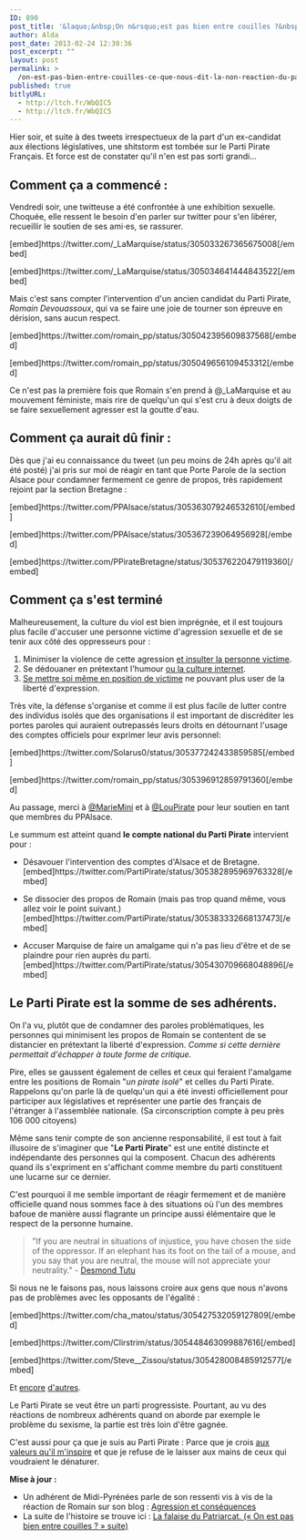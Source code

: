 ```yaml
---
ID: 890
post_title: '&laquo;&nbsp;On n&rsquo;est pas bien entre couilles ?&nbsp;&raquo; &#8211; Ce que nous dit la non-réaction du Parti Pirate face au sexisme'
author: Alda
post_date: 2013-02-24 12:30:36
post_excerpt: ""
layout: post
permalink: >
  /on-est-pas-bien-entre-couilles-ce-que-nous-dit-la-non-reaction-du-parti-pirate-face-au-sexisme/
published: true
bitlyURL:
  - http://ltch.fr/WbQIC5
  - http://ltch.fr/WbQIC5
---
```

<p>Hier soir, et suite à des tweets irrespectueux de la part d'un ex-candidat aux élections législatives, une shitstorm est tombée sur le Parti Pirate Français. Et force est de constater qu'il n'en est pas sorti grandi… <!--more--></p>

<h2>Comment ça a commencé :</h2>

<p>Vendredi soir, une twitteuse a été confrontée à une exhibition sexuelle. Choquée, elle ressent le besoin d'en parler sur twitter pour s'en libérer, recueillir le soutien de ses ami⋅es, se rassurer.</p>

<p>[embed]https://twitter.com/_LaMarquise/status/305033267365675008[/embed]</p>

<p>[embed]https://twitter.com/_LaMarquise/status/305034641444843522[/embed]</p>

<p>Mais c'est sans compter l'intervention d'un ancien candidat du Parti Pirate, <em>Romain Devouassoux</em>, qui va se faire une joie de tourner son épreuve en dérision, sans aucun respect.</p>

<p>[embed]https://twitter.com/romain_pp/status/305042395609837568[/embed]</p>

<p>[embed]https://twitter.com/romain_pp/status/305049656109453312[/embed]</p>

<p>Ce n'est pas la première fois que Romain s'en prend à @_LaMarquise et au mouvement féministe, mais rire de quelqu'un qui s'est cru à deux doigts de se faire sexuellement agresser est la goutte d'eau.</p>

<h2>Comment ça aurait dû finir :</h2>

<p>Dès que j'ai eu connaissance du tweet (un peu moins de 24h après qu'il ait été posté) j'ai pris sur moi de réagir en tant que Porte Parole de la section Alsace pour condamner fermement ce genre de propos, très rapidement rejoint par la section Bretagne :</p>

<p>[embed]https://twitter.com/PPAlsace/status/305363079246532610[/embed]</p>

<p>[embed]https://twitter.com/PPAlsace/status/305367239064956928[/embed]</p>

<p>[embed]https://twitter.com/PPirateBretagne/status/305376220479119360[/embed]</p>

<h2>Comment ça s'est terminé</h2>

<p>Malheureusement, la culture du viol est bien imprégnée, et il est toujours plus facile d'accuser une personne victime d'agression sexuelle et de se tenir aux côté des oppresseurs pour :</p>

<ol>
<li>Minimiser la violence de cette agression <a href="https://twitter.com/Linx998/status/305371474666065922">et insulter la personne victime</a>.</li>
<li>Se dédouaner en prétextant l'humour <a href="https://twitter.com/romain_pp/status/305374279179042816">ou la culture internet</a>.</li>
<li><a href="https://twitter.com/romain_pp/status/305392657092464640">Se mettre soi même en position de victime</a> ne pouvant plus user de la liberté d'expression.</li>
</ol>

<p>Très vite, la défense s'organise et comme il est plus facile de lutter contre des individus isolés que des organisations il est important de discréditer les portes paroles qui auraient outrepassés leurs droits en détournant l'usage des comptes officiels pour exprimer leur avis personnel:</p>

<p>[embed]https://twitter.com/Solarus0/status/305377242433859585[/embed]</p>

<p>[embed]https://twitter.com/romain_pp/status/305396912859791360[/embed]</p>

<p>Au passage, merci à <a href="https://twitter.com/mariemini/status/305378321972207616">@MarieMini</a> et à <a href="https://twitter.com/LouPirate/status/305384311677394944">@LouPirate</a> pour leur soutien en tant que membres du PPAlsace.</p>

<p>Le summum est atteint quand <strong>le compte national du Parti Pirate</strong> intervient pour :</p>

<ul>
<li><p>Désavouer l'intervention des comptes d'Alsace et de Bretagne. [embed]https://twitter.com/PartiPirate/status/305382895969763328[/embed]</p></li>
<li><p>Se dissocier des propos de Romain (mais pas trop quand même, vous allez voir le point suivant.) [embed]https://twitter.com/PartiPirate/status/305383332668137473[/embed]</p></li>
<li><p>Accuser Marquise de faire un amalgame qui n'a pas lieu d'être et de se plaindre pour rien auprès du parti. [embed]https://twitter.com/PartiPirate/status/305430709668048896[/embed]</p></li>
</ul>

<h2>Le Parti Pirate est la somme de ses adhérents.</h2>

<p>On l'a vu, plutôt que de condamner des paroles problématiques, les personnes qui minimisent les propos de Romain se contentent de se distancier en prétextant la liberté d'expression. <em>Comme si cette dernière permettait d'échapper à toute forme de critique.</em></p>

<p>Pire, elles se gaussent également de celles et ceux qui feraient l'amalgame entre les positions de Romain "<em>un pirate isolé</em>" et celles du Parti Pirate. Rappelons qu'on parle là de quelqu'un qui a été investi officiellement pour participer aux législatives et représenter une partie des français de l'étranger à l'assemblée nationale. (Sa circonscription compte à peu près 106 000 citoyens)</p>

<p>Même sans tenir compte de son ancienne responsabilité, il est tout à fait illusoire de s'imaginer que "<strong>Le Parti Pirate</strong>" est une entité distincte et indépendante des personnes qui la composent. Chacun des adhérents quand ils s'expriment en s'affichant comme membre du parti constituent une lucarne sur ce dernier.</p>

<p>C'est pourquoi il me semble important de réagir fermement et de manière officielle quand nous sommes face à des situations où l'un des membres bafoue de manière aussi flagrante un principe aussi élémentaire que le respect de la personne humaine.</p>

<blockquote>
  <p>"If you are neutral in situations of injustice, you have chosen the side of the oppressor. If an elephant has its foot on the tail of a mouse, and you say that you are neutral, the mouse will not appreciate your neutrality." - <a href="https://fr.wikipedia.org/wiki/Desmond_Tutu">Desmond Tutu</a></p>
</blockquote>

<p>Si nous ne le faisons pas, nous laissons croire aux gens que nous n'avons pas de problèmes avec les opposants de l'égalité :</p>

<p>[embed]https://twitter.com/cha_matou/status/305427532059127809[/embed]</p>

<p>[embed]https://twitter.com/Clirstrim/status/305448463099887616[/embed]</p>

<p>[embed]https://twitter.com/Steve__Zissou/status/305428008485912577[/embed]</p>

<p>Et <a href="https://twitter.com/gordontesos/status/305419083057344512">encore</a> <a href="https://twitter.com/regis_alenda/status/305436468938145793">d'autres</a>.</p>

<p>Le Parti Pirate se veut être un parti progressiste. Pourtant, au vu des réactions de nombreux adhérents quand on aborde par exemple le problème du sexisme, la partie est très loin d'être gagnée.</p>

<p>C'est aussi pour ça que je suis au Parti Pirate : Parce que je crois <a href="http://falkvinge.net/files/2012/manual/PirateWheel-2012-11-10.pdf">aux valeurs qu'il m'inspire</a> et que je refuse de le laisser aux mains de ceux qui voudraient le dénaturer.</p>

<p><strong>Mise à jour :</strong></p>

<ul>
<li>Un adhérent de Midi-Pyrénées parle de son ressenti vis à vis de la réaction de Romain sur son blog : <a href="http://www.famille-isla.net/raphael/blog/index.php?post/2013/02/24/Agression-et-cons%C3%A9quences">Agression et conséquences</a></li>
<li>La suite de l'histoire se trouve ici : <a href="http://aldarone.fr/la-falaise-du-patriarcat-on-est-pas-bien-entre-couilles-suite/">La falaise du Patriarcat. (« On est pas bien entre couilles ? » suite)</a></li>
</ul>